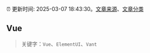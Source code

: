 :alarm_clock: 更新时间: 2025-03-07 18:43:30。[文章来源](/README.md)、[文章分类](/TAGS.md)

## Vue


> 关键字：`Vue`、`ElementUI`、`Vant`



